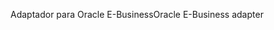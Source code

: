 <span data-ttu-id="fa43a-101">Adaptador para Oracle E-Business</span><span class="sxs-lookup"><span data-stu-id="fa43a-101">Oracle E-Business adapter</span></span>